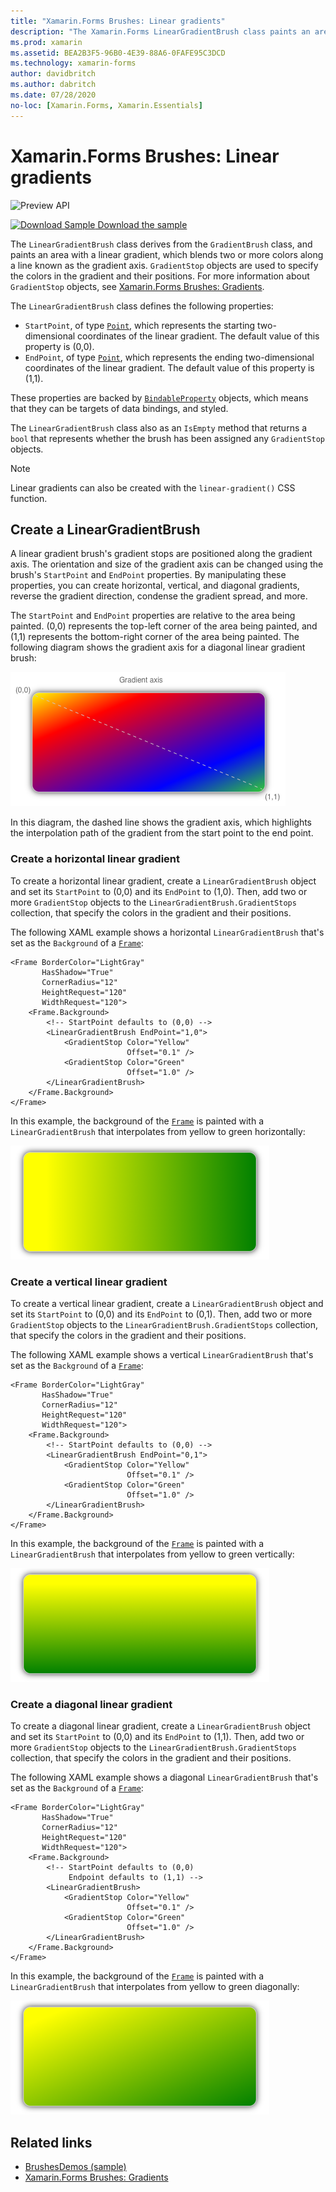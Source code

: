 ```yaml
---
title: "Xamarin.Forms Brushes: Linear gradients"
description: "The Xamarin.Forms LinearGradientBrush class paints an area with a linear gradient."
ms.prod: xamarin
ms.assetid: BEA2B3F5-96B0-4E39-88A6-0FAFE95C3DCD
ms.technology: xamarin-forms
author: davidbritch
ms.author: dabritch
ms.date: 07/28/2020
no-loc: [Xamarin.Forms, Xamarin.Essentials]
---
```


# Xamarin.Forms Brushes: Linear gradients

![Preview API](~/media/shared/preview.png "This API is currently pre-release")

[![Download Sample](~/media/shared/download.png) Download the sample](/samples/xamarin/xamarin-forms-samples/userinterface-brushdemos/)

The `LinearGradientBrush` class derives from the `GradientBrush` class, and paints an area with a linear gradient, which blends two or more colors along a line known as the gradient axis. `GradientStop` objects are used to specify the colors in the gradient and their positions. For more information about `GradientStop` objects, see [Xamarin.Forms Brushes: Gradients](gradient.md).

The `LinearGradientBrush` class defines the following properties:

- `StartPoint`, of type [`Point`](xref:Xamarin.Forms.Point), which represents the starting two-dimensional coordinates of the linear gradient. The default value of this property is (0,0).
- `EndPoint`, of type [`Point`](xref:Xamarin.Forms.Point), which represents the ending two-dimensional coordinates of the linear gradient. The default value of this property is (1,1).

These properties are backed by [`BindableProperty`](xref:Xamarin.Forms.BindableProperty) objects, which means that they can be targets of data bindings, and styled.

The `LinearGradientBrush` class also as an `IsEmpty` method that returns a `bool` that represents whether the brush has been assigned any `GradientStop` objects.

> [!NOTE]
> Linear gradients can also be created with the `linear-gradient()` CSS function.

## Create a LinearGradientBrush

A linear gradient brush's gradient stops are positioned along the gradient axis. The orientation and size of the gradient axis can be changed using the brush's `StartPoint` and `EndPoint` properties. By manipulating these properties, you can create horizontal, vertical, and diagonal gradients, reverse the gradient direction, condense the gradient spread, and more.

The `StartPoint` and `EndPoint` properties are relative to the area being painted. (0,0) represents the top-left corner of the area being painted, and (1,1) represents the bottom-right corner of the area being painted. The following diagram shows the gradient axis for a diagonal linear gradient brush:

![Frame with a diagonal gradient axis](lineargradient-images/gradient-axis.png)

In this diagram, the dashed line shows the gradient axis, which highlights the interpolation path of the gradient from the start point to the end point.

### Create a horizontal linear gradient

To create a horizontal linear gradient, create a `LinearGradientBrush` object and set its `StartPoint` to (0,0) and its `EndPoint` to (1,0). Then, add two or more `GradientStop` objects to the `LinearGradientBrush.GradientStops` collection, that specify the colors in the gradient and their positions.

The following XAML example shows a horizontal `LinearGradientBrush` that's set as the `Background` of a [`Frame`](xref:Xamarin.Forms.Frame):

```xaml
<Frame BorderColor="LightGray"
       HasShadow="True"
       CornerRadius="12"
       HeightRequest="120"
       WidthRequest="120">
    <Frame.Background>
        <!-- StartPoint defaults to (0,0) -->
        <LinearGradientBrush EndPoint="1,0">
            <GradientStop Color="Yellow"
                          Offset="0.1" />
            <GradientStop Color="Green"
                          Offset="1.0" />
        </LinearGradientBrush>
    </Frame.Background>
</Frame>  
```

In this example, the background of the [`Frame`](xref:Xamarin.Forms.Frame) is painted with a `LinearGradientBrush` that interpolates from yellow to green horizontally:

![Frame painted with a horizontal LinearGradientBrush](lineargradient-images/horizontal.png)

### Create a vertical linear gradient

To create a vertical linear gradient, create a `LinearGradientBrush` object and set its `StartPoint` to (0,0) and its `EndPoint` to (0,1). Then, add two or more `GradientStop` objects to the `LinearGradientBrush.GradientStops` collection, that specify the colors in the gradient and their positions.

The following XAML example shows a vertical `LinearGradientBrush` that's set as the `Background` of a [`Frame`](xref:Xamarin.Forms.Frame):

```xaml
<Frame BorderColor="LightGray"
       HasShadow="True"
       CornerRadius="12"
       HeightRequest="120"
       WidthRequest="120">
    <Frame.Background>
        <!-- StartPoint defaults to (0,0) -->    
        <LinearGradientBrush EndPoint="0,1">
            <GradientStop Color="Yellow"
                          Offset="0.1" />
            <GradientStop Color="Green"
                          Offset="1.0" />
        </LinearGradientBrush>
    </Frame.Background>
</Frame>
```

In this example, the background of the [`Frame`](xref:Xamarin.Forms.Frame) is painted with a `LinearGradientBrush` that interpolates from yellow to green vertically:

![Frame painted with a vertical LinearGradientBrush](lineargradient-images/vertical.png)

### Create a diagonal linear gradient

To create a diagonal linear gradient, create a `LinearGradientBrush` object and set its `StartPoint` to (0,0) and its `EndPoint` to (1,1). Then, add two or more `GradientStop` objects to the `LinearGradientBrush.GradientStops` collection, that specify the colors in the gradient and their positions.

The following XAML example shows a diagonal `LinearGradientBrush` that's set as the `Background` of a [`Frame`](xref:Xamarin.Forms.Frame):

```xaml
<Frame BorderColor="LightGray"
       HasShadow="True"
       CornerRadius="12"
       HeightRequest="120"
       WidthRequest="120">
    <Frame.Background>
        <!-- StartPoint defaults to (0,0)      
             Endpoint defaults to (1,1) -->
        <LinearGradientBrush>
            <GradientStop Color="Yellow"
                          Offset="0.1" />
            <GradientStop Color="Green"
                          Offset="1.0" />
        </LinearGradientBrush>
    </Frame.Background>
</Frame>
```

In this example, the background of the [`Frame`](xref:Xamarin.Forms.Frame) is painted with a `LinearGradientBrush` that interpolates from yellow to green diagonally:

![Frame painted with a diagonal LinearGradientBrush](lineargradient-images/diagonal.png)

## Related links

- [BrushesDemos (sample)](/samples/xamarin/xamarin-forms-samples/userinterface-brushdemos/)
- [Xamarin.Forms Brushes: Gradients](gradient.md)